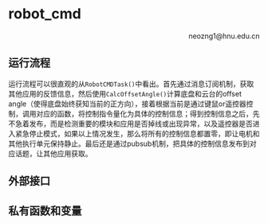 # robot_cmd

<p align='right'>neozng1@hnu.edu.cn</p>

## 运行流程

运行流程可以很直观的从`RobotCMDTask()`中看出。首先通过消息订阅机制，获取其他应用的反馈信息，然后使用`CalcOffsetAngle()`计算底盘和云台的offset angle（使得底盘始终获知当前的正方向），接着根据当前是通过键鼠or遥控器控制，调用对应的函数，将控制指令量化为具体的控制信息；得到控制信息之后，先不急着发布，而是检测重要的模块和应用是否掉线或出现异常，以及遥控器是否进入紧急停止模式，如果以上情况发生，那么将所有的控制信息都置零，即让电机和其他执行单元保持静止。最后还是通过pubsub机制，把具体的控制信息发布到对应话题，让其他应用获取。



## 外部接口









## 私有函数和变量







